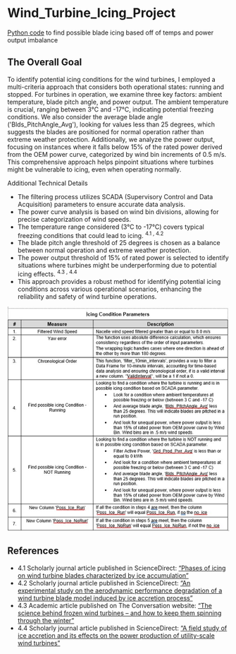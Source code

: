 # Wind_Turbine_Icing_Project
[Python code](Possible_WTG_Icing.py) to find possible blade icing based off of temps and power output imbalance

## The Overall Goal
To identify potential icing conditions for the wind turbines, I employed a multi-criteria approach that considers both operational states: running and stopped. For turbines in operation, we examine three key factors: ambient temperature, blade pitch angle, and power output. The ambient temperature is crucial, ranging between 3°C and -17°C, indicating potential freezing conditions. We also consider the average blade angle ('Blds_PitchAngle_Avg'), looking for values less than 25 degrees, which suggests the blades are positioned for normal operation rather than extreme weather protection. Additionally, we analyze the power output, focusing on instances where it falls below 15% of the rated power derived from the OEM power curve, categorized by wind bin increments of 0.5 m/s. This comprehensive approach helps pinpoint situations where turbines might be vulnerable to icing, even when operating normally.

Additional Technical Details
- The filtering process utilizes SCADA (Supervisory Control and Data Acquisition) parameters to ensure accurate data analysis.
- The power curve analysis is based on wind bin divisions, allowing for precise categorization of wind speeds.
- The temperature range considered (3°C to -17°C) covers typical freezing conditions that could lead to icing. <sup>4.1 , 4.2</sup>
- The blade pitch angle threshold of 25 degrees is chosen as a balance between normal operation and extreme weather protection.
- The power output threshold of 15% of rated power is selected to identify situations where turbines might be underperforming due to potential icing effects. <sup>4.3 , 4.4</sup> 
- This approach provides a robust method for identifying potential icing conditions across various operational scenarios, enhancing the reliability and safety of wind turbine operations.

![Parameters Table.png](https://github.com/BBartee75/Wind_Turbine_Icing_Project/blob/main/Parameters%20Table.jpg)

## References
- 4.1  Scholarly journal article published in ScienceDirect: [“Phases of icing on wind turbine blades characterized by ice accumulation”](https://www.sciencedirect.com/science/article/abs/pii/S096014810900408X)
- 4.2 Scholarly journal article published in ScienceDirect: [“An experimental study on the aerodynamic performance degradation of a wind turbine blade model induced by ice accretion process”](https://www.sciencedirect.com/science/article/abs/pii/S0960148118312163)
- 4.3  Academic article published on The Conversation website: [“The science behind frozen wind turbines – and how to keep them spinning through the winter”](https://theconversation.com/the-science-behind-frozen-wind-turbines-and-how-to-keep-them-spinning-through-the-winter-156520)
- 4.4  Scholarly journal article published in ScienceDirect: [“A field study of ice accretion and its effects on the power production of utility-scale wind turbines”](https://www.sciencedirect.com/science/article/abs/pii/S0960148120319406?via%3Dihub)
